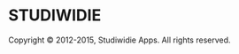 STUDIWIDIE
=========================================================

Copyright © 2012-2015, Studiwidie Apps. All rights reserved.
